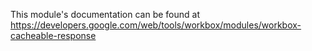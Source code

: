 This module's documentation can be found at https://developers.google.com/web/tools/workbox/modules/workbox-cacheable-response
